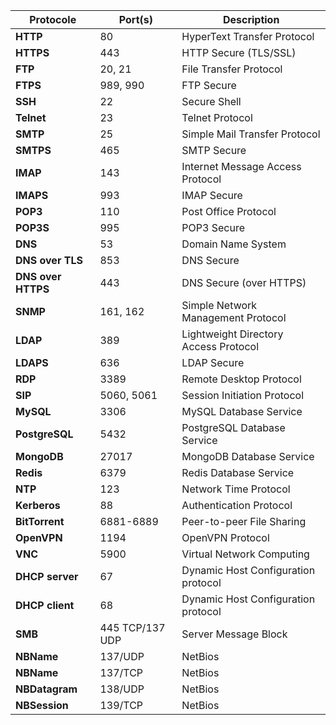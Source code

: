 | Protocole      | Port(s) | Description                             |
|----------------|---------|-----------------------------------------|
| **HTTP**      | 80      | HyperText Transfer Protocol            |
| **HTTPS**     | 443     | HTTP Secure (TLS/SSL)                  |
| **FTP**       | 20, 21  | File Transfer Protocol                 |
| **FTPS**      | 989, 990| FTP Secure                             |
| **SSH**       | 22      | Secure Shell                           |
| **Telnet**    | 23      | Telnet Protocol                        |
| **SMTP**      | 25      | Simple Mail Transfer Protocol          |
| **SMTPS**     | 465     | SMTP Secure                            |
| **IMAP**      | 143     | Internet Message Access Protocol       |
| **IMAPS**     | 993     | IMAP Secure                            |
| **POP3**      | 110     | Post Office Protocol                   |
| **POP3S**     | 995     | POP3 Secure                            |
| **DNS**       | 53      | Domain Name System                     |
| **DNS over TLS** | 853  | DNS Secure                             |
| **DNS over HTTPS** | 443 | DNS Secure (over HTTPS)                |
| **SNMP**      | 161, 162| Simple Network Management Protocol     |
| **LDAP**      | 389     | Lightweight Directory Access Protocol  |
| **LDAPS**     | 636     | LDAP Secure                            |
| **RDP**       | 3389    | Remote Desktop Protocol                |
| **SIP**       | 5060, 5061 | Session Initiation Protocol        |
| **MySQL**     | 3306    | MySQL Database Service                 |
| **PostgreSQL**| 5432    | PostgreSQL Database Service            |
| **MongoDB**   | 27017   | MongoDB Database Service               |
| **Redis**     | 6379    | Redis Database Service                 |
| **NTP**       | 123     | Network Time Protocol                  |
| **Kerberos**  | 88      | Authentication Protocol                |
| **BitTorrent**| 6881-6889 | Peer-to-peer File Sharing           |
| **OpenVPN**   | 1194    | OpenVPN Protocol                       |
| **VNC**       | 5900    | Virtual Network Computing              |
| **DHCP server** | 67 | Dynamic Host Configuration protocol |
| **DHCP client** | 68 | Dynamic Host Configuration protocol |
| **SMB** | 445 TCP/137 UDP | Server Message Block | 
| **NBName** | 137/UDP | NetBios |
| **NBName** |137/TCP | NetBios |
| **NBDatagram** | 138/UDP | NetBios |
| **NBSession** | 139/TCP | NetBios |
